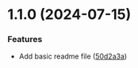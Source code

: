 # 1.1.0 (2024-07-15)


### Features

* Add basic readme file ([50d2a3a](https://github.com/GreenTON-global/sdk-react/commit/50d2a3aeff52ae102ac1ec04895d5c481064cf12))



